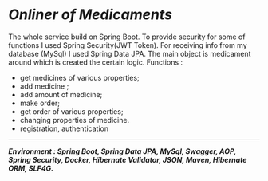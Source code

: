 # ___Onliner of Medicaments___
The whole service build on Spring Boot. To provide security for some of functions I used Spring Security(JWT Token).
For receiving info from my database (MySql) I used Spring Data JPA. The main object is medicament around which is created the certain logic. 
Functions :  
  - get medicines of various properties;
  - add medicine ;
  - add amount of medicine; 
  - make order;
  - get order of various properties;
  - changing properties of medicine.
  - registration, authentication
  ____
  ___Environment : Spring Boot, Spring Data JPA, MySql, Swagger, AOP, Spring Security, Docker, Hibernate Validator, JSON, Maven, Hibernate ORM, SLF4G.___

